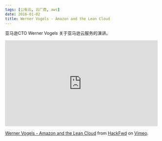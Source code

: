 ```yaml
---
tags: [公有云, 云厂商, aws]
date: 2016-01-02
title: Werner Vogels - Amazon and the Lean Cloud
---
```


亚马逊CTO Werner Vogels 关于亚马逊云服务的演讲。

<iframe src="https://player.vimeo.com/video/29719577" width="500" height="281" frameborder="0" webkitallowfullscreen mozallowfullscreen allowfullscreen></iframe>
<p><a href="https://vimeo.com/29719577">Werner Vogels - Amazon and the Lean Cloud</a> from <a href="https://vimeo.com/hackfwd">HackFwd</a> on <a href="https://vimeo.com">Vimeo</a>.</p>